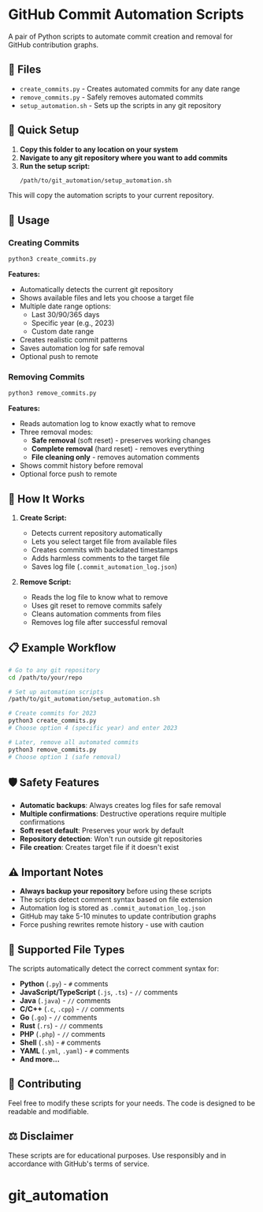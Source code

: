 # GitHub Commit Automation Scripts

A pair of Python scripts to automate commit creation and removal for GitHub contribution graphs.

## 📁 Files

- `create_commits.py` - Creates automated commits for any date range
- `remove_commits.py` - Safely removes automated commits
- `setup_automation.sh` - Sets up the scripts in any git repository

## 🚀 Quick Setup

1. **Copy this folder to any location on your system**
2. **Navigate to any git repository where you want to add commits**
3. **Run the setup script:**
   ```bash
   /path/to/git_automation/setup_automation.sh
   ```

This will copy the automation scripts to your current repository.

## 📖 Usage

### Creating Commits

```bash
python3 create_commits.py
```

**Features:**
- Automatically detects the current git repository
- Shows available files and lets you choose a target file
- Multiple date range options:
  - Last 30/90/365 days
  - Specific year (e.g., 2023)
  - Custom date range
- Creates realistic commit patterns
- Saves automation log for safe removal
- Optional push to remote

### Removing Commits

```bash
python3 remove_commits.py
```

**Features:**
- Reads automation log to know exactly what to remove
- Three removal modes:
  - **Safe removal** (soft reset) - preserves working changes
  - **Complete removal** (hard reset) - removes everything
  - **File cleaning only** - removes automation comments
- Shows commit history before removal
- Optional force push to remote

## 🔧 How It Works

1. **Create Script:**
   - Detects current repository automatically
   - Lets you select target file from available files
   - Creates commits with backdated timestamps
   - Adds harmless comments to the target file
   - Saves log file (`.commit_automation_log.json`)

2. **Remove Script:**
   - Reads the log file to know what to remove
   - Uses git reset to remove commits safely
   - Cleans automation comments from files
   - Removes log file after successful removal

## 📋 Example Workflow

```bash
# Go to any git repository
cd /path/to/your/repo

# Set up automation scripts
/path/to/git_automation/setup_automation.sh

# Create commits for 2023
python3 create_commits.py
# Choose option 4 (specific year) and enter 2023

# Later, remove all automated commits
python3 remove_commits.py
# Choose option 1 (safe removal)
```

## 🛡️ Safety Features

- **Automatic backups**: Always creates log files for safe removal
- **Multiple confirmations**: Destructive operations require multiple confirmations
- **Soft reset default**: Preserves your work by default
- **Repository detection**: Won't run outside git repositories
- **File creation**: Creates target file if it doesn't exist

## ⚠️ Important Notes

- **Always backup your repository** before using these scripts
- The scripts detect comment syntax based on file extension
- Automation log is stored as `.commit_automation_log.json`
- GitHub may take 5-10 minutes to update contribution graphs
- Force pushing rewrites remote history - use with caution

## 🎯 Supported File Types

The scripts automatically detect the correct comment syntax for:

- **Python** (`.py`) - `#` comments
- **JavaScript/TypeScript** (`.js`, `.ts`) - `//` comments  
- **Java** (`.java`) - `//` comments
- **C/C++** (`.c`, `.cpp`) - `//` comments
- **Go** (`.go`) - `//` comments
- **Rust** (`.rs`) - `//` comments
- **PHP** (`.php`) - `//` comments
- **Shell** (`.sh`) - `#` comments
- **YAML** (`.yml`, `.yaml`) - `#` comments
- **And more...**

## 🤝 Contributing

Feel free to modify these scripts for your needs. The code is designed to be readable and modifiable.

## ⚖️ Disclaimer

These scripts are for educational purposes. Use responsibly and in accordance with GitHub's terms of service.
# git_automation
